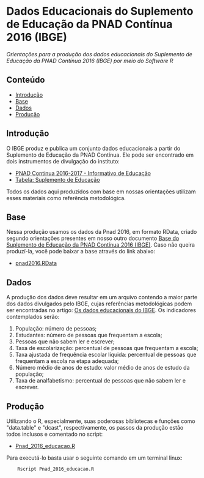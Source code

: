 Dados Educacionais do Suplemento de Educação da PNAD Contínua 2016 (IBGE)
========

_Orientações para a produção dos dados educacionais do Suplemento de Educação da PNAD Contínua 2016 (IBGE) por meio do Software R_

## Conteúdo

- [Introdução](#introdução)
- [Base](#base)
- [Dados](#dados)
- [Produção](#produção)

## Introdução

O IBGE produz e publica um conjunto dados educacionais a partir do Suplemento de Educação da PNAD Contínua. Ele pode ser encontrado em dois instrumentos de divulgação do instituto:
- <a href="https://biblioteca.ibge.gov.br/visualizacao/livros/liv101576_informativo.pdf">PNAD Contínua 2016-2017 - Informativo de Educação</a>
- <a href="https://drive.google.com/file/d/1Kc8f5O6_rUT5zlDLSppdyGEKeGxpzApu/view?usp=sharing">Tabela: Suplemento de Educação</a>

Todos os dados aqui produzidos com base em nossas orientações utilizam esses materiais como referência metodológica.

## Base

Nessa produção usamos os dados da Pnad 2016, em formato RData, criado segundo orientações presentes em nosso outro documento <a href="https://github.com/professorvirtual/educadata/tree/master/bases/pnad/2016">Base do Suplemento de Educação da PNAD Contínua 2016 (IBGE)</a>. Caso não queira produzí-la, você pode baixar a base através do link abaixo:
- <a href="https://educadata.com.br/download/pnad-continua-2016-educacao-base-completa-em-rdata/">pnad2016.RData</a>

## Dados

A produção dos dados deve resultar em um arquivo contendo a maior parte dos dados divulgados pelo IBGE, cujas referências metodológicas podem ser encontradas no artigo: <a href="https://educadata.com.br/os-dados-educacionais-da-pnad-continua-publicados-pelo-ibge/">Os dados educacionais do IBGE</a>. Os indicadores contemplados serão:
1. População: número de pessoas;
2. Estudantes: número de pessoas que frequentam a escola;
3. Pessoas que não sabem ler e escrever;
4. Taxa de escolarização: percentual de pessoas que frequentam a escola;
5. Taxa ajustada de frequência escolar líquida: percentual de pessoas que frequentam a escola na etapa adequada;
6. Número médio de anos de estudo: valor médio de anos de estudo da população;
7. Taxa de analfabetismo: percentual de pessoas que não sabem ler e escrever.

## Produção

Utilizando o R, especialmente, suas poderosas bibliotecas e funções como "data.table" e "dcast", respectivamente, os passos da produção estão todos inclusos e comentado no script:
- <a href="https://github.com/professorvirtual/educadata/blob/master/dados/pnad/2016/pnad_2016_educacao.R">Pnad_2016_educacao.R</a>

Para executá-lo basta usar o seguinte comando em um terminal linux:

        Rscript Pnad_2016_educacao.R

